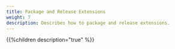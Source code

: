 ```yaml
---
title: Package and Release Extensions
weight: 7
description: Describes how to package and release extensions.
---
```


{{%children description="true" %}}